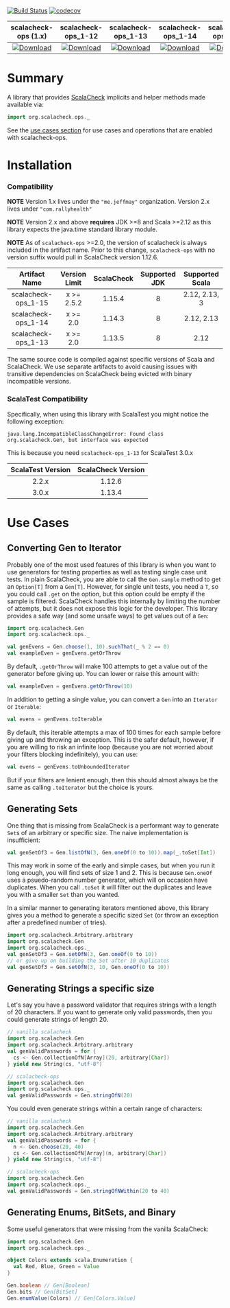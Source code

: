 [![Build Status](https://travis-ci.org/rallyhealth/scalacheck-ops.svg?branch=master)](https://travis-ci.org/rallyhealth/scalacheck-ops)
[![codecov](https://codecov.io/gh/rallyhealth/scalacheck-ops/branch/master/graph/badge.svg)](https://codecov.io/gh/rallyhealth/scalacheck-ops)

| scalacheck-ops (1.x) | scalacheck-ops_1-12 | scalacheck-ops_1-13 | scalacheck-ops_1-14 | scalacheck-ops_1-15 |
| :------------------: | :-----------------: | :-----------------: | :-----------------: | :-----------------: |
| [ ![Download](https://api.bintray.com/packages/jeffmay/maven/scalacheck-ops/images/download.svg) ](https://bintray.com/jeffmay/maven/scalacheck-ops/_latestVersion) | [ ![Download](https://api.bintray.com/packages/rallyhealth/maven/scalacheck-ops_1-12/images/download.svg) ](https://bintray.com/rallyhealth/maven/scalacheck-ops_1-12/_latestVersion) | [ ![Download](https://api.bintray.com/packages/rallyhealth/maven/scalacheck-ops_1-13/images/download.svg) ](https://bintray.com/rallyhealth/maven/scalacheck-ops_1-13/_latestVersion) | [ ![Download](https://api.bintray.com/packages/rallyhealth/maven/scalacheck-ops_1-14/images/download.svg) ](https://bintray.com/rallyhealth/maven/scalacheck-ops_1-14/_latestVersion) | [ ![Download](https://api.bintray.com/packages/rallyhealth/maven/scalacheck-ops_1-15/images/download.svg) ](https://bintray.com/rallyhealth/maven/scalacheck-ops_1-15/_latestVersion) |

# Summary

A library that provides [ScalaCheck](https://www.scalacheck.org/) implicits and helper 
methods made available via:
```scala
import org.scalacheck.ops._
```

See the [use cases section](#use-cases) for use cases and operations that are enabled 
with scalacheck-ops.

# Installation

### Compatibility

**NOTE** Version 1.x lives under the `"me.jeffmay"` organization. Version 2.x lives
under `"com.rallyhealth"`

**NOTE** Version 2.x and above **requires** JDK >=8 and Scala >=2.12 as this 
library expects the java.time standard library module.

**NOTE** As of `scalacheck-ops` >=2.0, the version of scalacheck is always
included in the artifact name. Prior to this change, `scalacheck-ops` with
no version suffix would pull in ScalaCheck version 1.12.6. 

| Artifact Name       | Version Limit  | ScalaCheck | Supported JDK |   Supported Scala   |
| :-----------------: | :------------: |:----------:| :-----------: |:-------------------:|
| scalacheck-ops_1-15 | x >= 2.5.2     |   1.15.4   | 8             | 2.12, 2.13, 3 |
| scalacheck-ops_1-14 | x >= 2.0       |   1.14.3   | 8             |  2.12, 2.13   |
| scalacheck-ops_1-13 | x >= 2.0       |   1.13.5   | 8             |     2.12      |

The same source code is compiled against specific versions of Scala and ScalaCheck. 
We use separate artifacts to avoid causing issues with transitive dependencies on
ScalaCheck being evicted with binary incompatible versions.

### ScalaTest Compatibility

Specifically, when using this library with ScalaTest you might notice the 
following exception:

```
java.lang.IncompatibleClassChangeError: Found class org.scalacheck.Gen, but interface was expected
```

This is because you need `scalacheck-ops_1-13` for ScalaTest 3.0.x

| ScalaTest Version | ScalaCheck Version |
| :---------------: | :----------------: |
|             2.2.x |             1.12.6 |
|             3.0.x |             1.13.4 |

# Use Cases

## Converting Gen to Iterator

Probably one of the most used features of this library is when you want 
to use generators for testing properties as well as testing single case 
unit tests. In plain ScalaCheck, you are able to call the `Gen.sample` 
method to get an `Option[T]` from a `Gen[T]`. However, for single unit 
tests, you need a `T`, so you could call `.get` on the option, but this 
option could be empty if the sample is filtered. ScalaCheck handles this
internally by limiting the number of attempts, but it does not expose
this logic for the developer. This library provides a safe way (and some
unsafe ways) to get values out of a `Gen`:

```scala
import org.scalacheck.Gen
import org.scalacheck.ops._

val genEvens = Gen.choose(1, 10).suchThat(_ % 2 == 0)
val exampleEven = genEvens.getOrThrow
```

By default, `.getOrThrow` will make 100 attempts to get a value out of 
the generator before giving up. You can lower or raise this amount with:
```scala
val exampleEven = genEvens.getOrThrow(10)
```

In addition to getting a single value, you can convert a `Gen` into an
`Iterator` or `Iterable`:
```scala
val evens = genEvens.toIterable
```

By default, this iterable attempts a max of 100 times for each sample
before giving up and throwing an exception. This is the safer default,
however, if you are willing to risk an infinite loop (because you are
not worried about your filters blocking indefinitely), you can use:
```scala
val evens = genEvens.toUnboundedIterator
```

But if your filters are lenient enough, then this should almost always
be the same as calling `.toIterator` but the choice is yours.

## Generating Sets

One thing that is missing from ScalaCheck is a performant way to 
generate `Set`s of an arbitrary or specific size. The naive
implementation is insufficient:
```scala
val genSetOf3 = Gen.listOfN(3, Gen.oneOf(0 to 10)).map(_.toSet[Int])
```

This may work in some of the early and simple cases, but when you run
it long enough, you will find sets of size 1 and 2. This is because
`Gen.oneOf` uses a psuedo-random number generator, which will on 
occasion have duplicates. When you call `.toSet` it will filter out the
duplicates and leave you with a smaller `Set` than you wanted.

In a similar manner to generating iterators mentioned above, this 
library gives you a method to generate a specific sized `Set` (or throw
an exception after a predefined number of tries).
```scala
import org.scalacheck.Arbitrary.arbitrary
import org.scalacheck.Gen
import org.scalacheck.ops._
val genSetOf3 = Gen.setOfN(3, Gen.oneOf(0 to 10))
// or give up on building the Set after 10 duplicates
val genSetOf3 = Gen.setOfN(3, 10, Gen.oneOf(0 to 10))
```

## Generating Strings a specific size

Let's say you have a password validator that requires strings with a
length of 20 characters. If you want to generate only valid passwords,
then you could generate strings of length 20.
```scala
// vanilla scalacheck
import org.scalacheck.Gen
import org.scalacheck.Arbitrary.arbitrary
val genValidPasswords = for {
  cs <- Gen.collectionOfN[Array](20, arbitrary[Char])
} yield new String(cs, "utf-8")

// scalacheck-ops
import org.scalacheck.Gen
import org.scalacheck.ops._
val genValidPasswords = Gen.stringOfN(20)
```

You could even generate strings within a certain range of characters:
```scala
// vanilla scalacheck
import org.scalacheck.Gen
import org.scalacheck.Arbitrary.arbitrary
val genValidPasswords = for {
  n <- Gen.choose(20, 40)
  cs <- Gen.collectionOfN[Array](n, arbitrary[Char])
} yield new String(cs, "utf-8")

// scalacheck-ops
import org.scalacheck.Gen
import org.scalacheck.ops._
val genValidPasswords = Gen.stringOfNWithin(20 to 40)
```

## Generating Enums, BitSets, and Binary

Some useful generators that were missing from the vanilla ScalaCheck:

```scala
import org.scalacheck.Gen
import org.scalacheck.ops._

object Colors extends scala.Enumeration {
  val Red, Blue, Green = Value
}

Gen.boolean // Gen[Boolean]
Gen.bits // Gen[BitSet]
Gen.enumValue(Colors) // Gen[Colors.Value]
```

